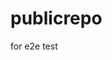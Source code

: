 # publicrepo
for e2e test
































































































































































































































































































































































































































































































































































































































































































































































































































































































































































































































































































































































































































































































































































































































































































































































































































































